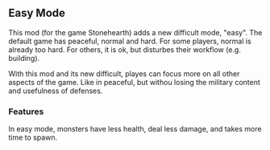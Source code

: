 ## Easy Mode

This mod (for the game Stonehearth) adds a new difficult mode, "easy". The default game has peaceful, normal and hard.
For some players, normal is already too hard.
For others, it is ok, but disturbes their workflow (e.g. building).

With this mod and its new difficult, playes can focus more on all other aspects of the game. Like in peaceful, but withou losing the military content and usefulness of defenses.

### Features

In easy mode, monsters have less health, deal less damage, and takes more time to spawn.